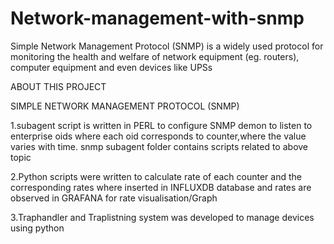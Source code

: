 # Network-management-with-snmp
Simple Network Management Protocol (SNMP) is a widely used protocol for monitoring the health and welfare of network equipment (eg. routers), computer equipment and even devices like UPSs


ABOUT THIS PROJECT

SIMPLE NETWORK MANAGEMENT PROTOCOL (SNMP)

1.subagent script is written in PERL to configure SNMP demon to listen to enterprise
oids where each oid corresponds to counter,where the value varies with
time.
snmp subagent folder contains scripts related to above topic 


2.Python scripts were written to calculate rate of each counter and the
corresponding rates where inserted in INFLUXDB database and rates are
observed in GRAFANA for rate visualisation/Graph

3.Traphandler and Traplistning system was developed to manage devices using python 
